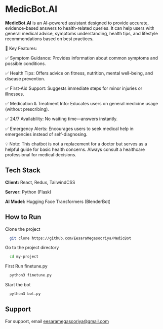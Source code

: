 
# MedicBot.AI



**MedicBot.AI** is an AI-powered assistant designed to provide accurate, evidence-based answers to health-related queries. It can help users with general medical advice, symptoms understanding, health tips, and lifestyle recommendations based on best practices.

🔹 Key Features:

✅ Symptom Guidance: Provides information about common symptoms and possible conditions.

✅ Health Tips: Offers advice on fitness, nutrition, mental well-being, and disease prevention.

✅ First-Aid Support: Suggests immediate steps for minor injuries or illnesses.

✅ Medication & Treatment Info: Educates users on general medicine usage (without prescribing).

✅ 24/7 Availability: No waiting time—answers instantly.

✅ Emergency Alerts: Encourages users to seek medical help in emergencies instead of self-diagnosing.



💡 Note: This chatbot is not a replacement for a doctor but serves as a helpful guide for basic health concerns. Always consult a healthcare professional for medical decisions.
## Tech Stack

**Client:** React, Redux, TailwindCSS

**Server:** Python (Flask)

**AI Model:** Hugging Face Transformers (BlenderBot)






## How to Run

Clone the project

```bash
  git clone https://github.com/EesaraMegasooriya/MedicBot
```

Go to the project directory

```bash
  cd my-project
```

First Run finetune.py

```bash
  python3 finetune.py
```

Start the bot

```bash
  python3 bot.py
```




## Support

For support, email eesaramegasooriya@gmail.com

